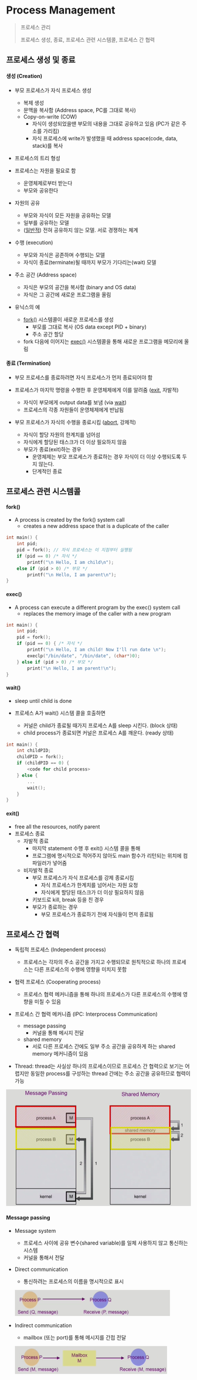 # Process Management

>프로세스 관리
>
>프로세스 생성, 종료, 프로세스 관련 시스템콜, 프로세스 간 협력



## 프로세스 생성 및 종료

#### 생성 (Creation)

- 부모 프로세스가 자식 프로세스 생성
  - 복제 생성
  - 문맥을 복사함 (Address space, PC를 그대로 복사)
  - Copy-on-write (COW)
    - 자식이 생성되었을땐 부모의 내용을 그대로 공유하고 있음 (PC가 같은 주소를 가리킴)
    - 자식 프로세스에 write가 발생했을 때 address space(code, data, stack)를 복사
- 프로세스의 트리 형성

- 프로세스는 자원을 필요로 함
  - 운영체제로부터 받는다
  - 부모와 공유한다
- 자원의 공유
  - 부모와 자식이 모든 자원을 공유하는 모델
  - 일부를 공유하는 모델
  - (<u>일반적</u>) 전혀 공유하지 않는 모델. 서로 경쟁하는 체계

- 수행 (execution)
  - 부모와 자식은 공존하며 수행되는 모델
  - 자식이 종료(terminate)될 때까지 부모가 기다리는(wait) 모델

- 주소 공간 (Address space)
  - 자식은 부모의 공간을 복사함 (binary and OS data)
  - 자식은 그 공간에 새로운 프로그램을 올림
- 유닉스의 예
  - <u>fork()</u> 시스템콜이 새로운 프로세스를 생성
    - 부모를 그대로 복사 (OS data except PID + binary)
    - 주소 공간 할당
  - fork 다음에 이어지는 <u>exec()</u> 시스템콜을 통해 새로운 프로그램을 메모리에 올림



#### 종료 (Termination)

- 부모 프로세스를 종료하려면 자식 프로세스가 먼저 종료되어야 함

- 프로세스가 마지막 명령을 수행한 후 운영체제에게 이를 알려줌 (<u>exit</u>, 자발적)
  - 자식이 부모에게 output data를 보냄 (via <u>wait</u>)
  - 프로세스의 각종 자원들이 운영체제에게 반납됨
- 부모 프로세스가 자식의 수행을 종료시킴 (<u>abort</u>, 강제적)
  - 자식이 할당 자원의 한계치를 넘어섬
  - 자식에게 할당된 태스크가 더 이상 필요하지 않음
  - 부모가 종료(exit)하는 경우
    - 운영체제는 부모 프로세스가 종료하는 경우 자식이 더 이상 수행되도록 두지 않는다.
    - 단계적인 종료



## 프로세스 관련 시스템콜

#### fork()

- A process is created by the fork() system call
  - creates a new address space that is a duplicate of the caller

```C
int main() {
    int pid;
    pid = fork(); // 자식 프로세스는 이 지점부터 실행됨
    if (pid == 0) /* 자식 */
        printf("\n Hello, I am child\n");
    else if (pid > 0) /* 부모 */
        printf("\n Hello, I am parent\n");
}
```



#### exec()

- A process can execute a different program by the exec() system call
  - replaces the memory image of the caller with a new program

```C
int main() {
    int pid;
    pid = fork();
    if (pid == 0) { /* 자식 */
        printf("\n Hello, I am child! Now I'll run date \n");
        execlp("/bin/date", "/bin/date", (char*)0);
    } else if (pid > 0) /* 부모 */
        print("\n Hello, I am parent!\n");
}
```



#### wait()

- sleep until child is done

- 프로세스 A가 wait() 시스템 콜을 호출하면
  - 커널은 child가 종료될 때가지 프로세스 A를 sleep 시킨다. (block 상태)
  - child process가 종료되면 커널은 프로세스 A를 깨운다. (ready 상태)

```C
int main() {
    int childPID;
    childPID = fork();
    if (childPID == 0) {
        <code for child process>
    } else {
        ...
        wait();
    }
}
```



#### exit()

- free all the resources, notify parent
- 프로세스 종료
  - 자발적 종료
    - 마지막 statement 수행 후 exit() 시스템 콜을 통해
    - 프로그램에 명시적으로 적어주지 않아도 main 함수가 리턴되는 위치에 컴파일러가 넣어줌
  - 비자발적 종료
    - 부모 프로세스가 자식 프로세스를 강제 종료시킴
      - 자식 프로세스가 한계치를 넘어서는 자원 요청
      - 자식에게 할당된 태스크가 더 이상 필요하지 않음
    - 키보드로 kill, break 등을 친 경우
    - 부모가 종료하는 경우
      - 부모 프로세스가 종료하기 전에 자식들이 먼저 종료됨



## 프로세스 간 협력

- 독립적 프로세스 (Independent process)

  - 프로세스는 각자의 주소 공간을 가지고 수행되므로 원칙적으로 하나의 프로세스는 다른 프로세스의 수행에 영향을 미치지 못함

  

- 협력 프로세스 (Cooperating process)

  - 프로세스 협력 메커니즘을 통해 하나의 프로세스가 다른 프로세스의 수행에 영향을 미칠 수 있음

  

- 프로세스 간 협력 메커니즘 (IPC: Interprocess Communication)

  - message passing
    - 커널을 통해 메시지 전달
  - shared memory
    - 서로 다른 프로세스 간에도 일부 주소 공간을 공유하게 하는 shared memory 메커니즘이 있음



- Thread: thread는 사실상 하나의 프로세스이므로 프로세스 간 협력으로 보기는 어렵지만 동일한 process를 구성하는 thread 간에는 주소 공간을 공유하므로 협력이 가능



![image-20210922114240936](operating_system.assets/image-20210922114240936.png)

#### Message passing

- Message system

  - 프로세스 사이에 공유 변수(shared variable)를 일체 사용하지 않고 통신하는 시스템
  - 커널을 통해서 전달

- Direct communication

  - 통신하려는 프로세스의 이름을 명시적으로 표시

  ![image-20210922114023036](operating_system.assets/image-20210922114023036.png)

  

- Indirect communication

  - mailbox (또는 port)를 통해 메시지를 간접 전달

  ![image-20210922114034231](operating_system.assets/image-20210922114034231.png)
